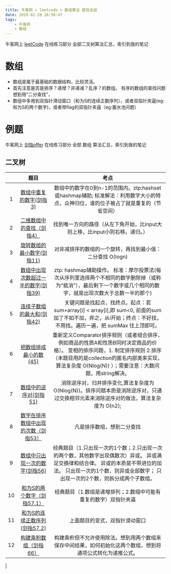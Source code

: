 ```yaml
---
title: 牛客网 > leetcode > 数组算法 题目总结
date: 2019-02-28 16:58:47
tags:
	- 牛客网
    - 数组
---
```


牛客网上 [leetCode](https://www.nowcoder.com/ta/leetcode) 在线练习部分 全部二叉树算法汇总，索引到我的笔记

# 数组
- 数组是属于最基础的数据结构，比较灵活。
- 首先注意是否是排序？递增？非递减？乱序？的数组。 有序的数组的查找问题想到用“二分查找”，
- 数组中多用到双指针滑动窗口（和为S的连续正数序列），或者双指针夹逼(eg:和为S的两个数字)，或者带flag的双指针夹逼（eg:蓄水池问题）

# 例题
牛客网上 [剑指offer](https://www.nowcoder.com/ta/coding-interviews) 在线练习部分 全部 数组 算法汇总，索引到我的笔记

## 二叉树

| | 题目 | 考点 |
|:-----------:| :-------------:|:-------------:|
| 1 |  [数组中重复的数字(剑指3)](https://www.nowcoder.com/profile/1923750/note/detail/324621?tags=%E6%95%B0%E7%BB%84)  | 数组中的数字在0到n-1的范围内。ztp:hashset或hashmap辅助;  标准解法：利用数字大小的特点，众神归位，谁的位子被占了就是重复的（节省空间） | 
| 2 | [二维数组中的查找（剑指4）](https://www.nowcoder.com/profile/1923750/note/detail/307089?tags=%E6%95%B0%E7%BB%84)	 | 找到唯一方向的路径（从左下角开始，比input大则上移，比input小则右移。递归。）| 
| 3 | [旋转数组的最小数字(剑指11)](https://www.nowcoder.com/profile/1923750/note/detail/307177?tags=%E6%95%B0%E7%BB%84) | 对非减排序的数组的一个旋转，再找到最小值：二分查找 O(logn)| 
| 4 | [数组中出现次数超过一半的数字(剑指39)](https://www.nowcoder.com/profile/1923750/note/detail/316936?tags=%E6%95%B0%E7%BB%84)	 | ztp: hashmap辅助操作。 标准：摩尔投票法(每次从序列里选择两个不相同的数字删除掉（或称为“抵消”），最后剩下一个数字或几个相同的数字，就是出现次数大于总数一半的那个) | 
| 5 | [连续子数组的最大和(剑指42)](https://www.nowcoder.com/profile/1923750/note/detail/316964?tags=%E6%95%B0%E7%BB%84)	 | 关键问题是找起点，找终点。起点：若 sum+array[i] < array[i],即 sum<0, 前面的sum 加了不如不加，弃之，从i开始；终点：不好找，不用找。遍历一遍，把 sumMax 往上顶即可。 | 
| 6 | [把数组排成最小的数(45)](https://www.nowcoder.com/profile/1923750/note/detail/317008?tags=%E6%95%B0%E7%BB%84)	 | 重新定义Comparator排序规则（或者组合排序，例如商品的性质A和性质B同时决定商品的价格）。 变相的排序问题，1. 制定排序规则 2.排序（本题目用的是collection的匿名内部类来实现，算法复杂度 O(Nlog(N)) ）；需要注意：大数问题，用string解决。 | 
| 7 | [数组中的逆序对(剑指51)](https://www.nowcoder.com/profile/1923750/note/detail/317038?tags=%E6%95%B0%E7%BB%84)	 |消除逆序对，归并排序变化,算法复杂度为O(Nlog(N))。排序问题本质是消除逆序对，只通过交换相邻元素来消除逆序对的做法，算法复杂度为 O(n2);| 
| 8 | [数字在排序数组中出现的次数（剑指53）](https://www.nowcoder.com/profile/1923750/note/detail/322863?tags=%E6%95%B0%E7%BB%84)	 | 凡是排序数组，想到二分查找 | 
| 9| [数组中只出现一次的数字(剑指56)](https://www.nowcoder.com/profile/1923750/note/detail/323118?tags=%E6%95%B0%E7%BB%84) |	经典题目（1.只出现一次的1个数；2.只出现一次的两个数，其他数字出现偶数次）异或。 异或满足交换律和结合律。 异或的本质是不带进位的加法。 只出现一次的1个数，则异或全部数字； 只出现一次的2个数，则拆分成两个子数组。| 
| 10 | [和为S的两个数字（剑指57.1）](https://www.nowcoder.com/profile/1923750/note/detail/323206?tags=%E6%95%B0%E7%BB%84) |	经典题目（1.数组是递增排列；2.数组中可能有重复的数字）双指针夹逼| 
| 11 | [和为S的连续正数序列(剑指57.2)](https://www.nowcoder.com/profile/1923750/note/detail/323188?tags=%E6%95%B0%E7%BB%84)	 | 上面题目的变式，双指针滑动窗口| 
| 12	| [构建乘积数组（剑指66）](https://www.nowcoder.com/profile/1923750/note/detail/324691?tags=%E6%95%B0%E7%BB%84)	| 构建乘积但不允许使用除法。想到用两个数组来保存中间结果，如何初始化这两个数组，想到将通项公式转化为递推公式。|
|
